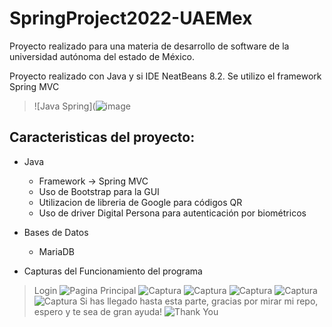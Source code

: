 # SpringProject2022-UAEMex
Proyecto realizado para una materia de desarrollo de software de la universidad autónoma del estado de México.

Proyecto realizado con Java y si IDE NeatBeans 8.2.
Se utilizo el framework Spring MVC

> ![Java Spring](![image](https://user-images.githubusercontent.com/89498777/195995768-df7773f3-b630-4abd-8f3d-929f3f41795e.png)

## Caracteristicas del proyecto: 

- Java
  - Framework -> Spring MVC
  - Uso de Bootstrap para la GUI
  - Utilizacion de libreria de Google para códigos QR
  - Uso de driver Digital Persona para autenticación por biométricos
- Bases de Datos
  - MariaDB
 
- Capturas del Funcionamiento del programa
> Login
![Pagina Principal](/screenshots/captura.PNG)
![Captura](/screenshots/Captura1.PNG)
![Captura](/screenshots/Captura2.PNG)
![Captura](/screenshots/Captura3.PNG)
![Captura](/screenshots/Captura4.PNG)
![Captura](/screenshots/Captura5.PNG)
  > Si has llegado hasta esta parte, gracias por mirar mi repo, espero y te sea de gran ayuda!
> ![Thank You](https://cloudfront-us-east-1.images.arcpublishing.com/culturacolectiva/CXEJ7EGFWRDPJAJWWQU7RUTOLA.gif)
